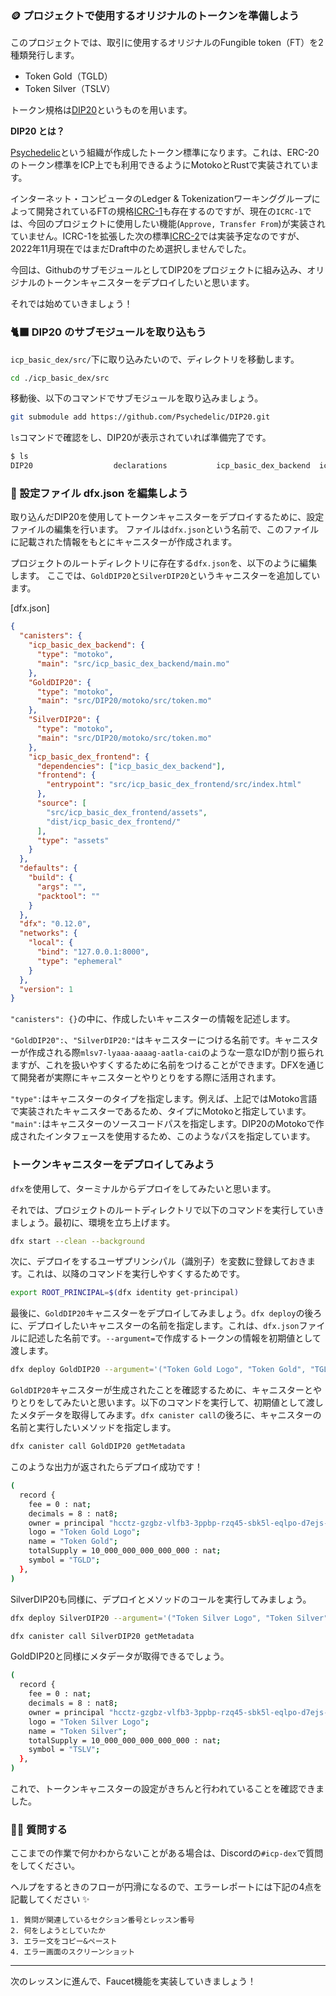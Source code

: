 ### 🪙 プロジェクトで使用するオリジナルのトークンを準備しよう

このプロジェクトでは、取引に使用するオリジナルのFungible token（FT）を2種類発行します。

- Token Gold（TGLD）
- Token Silver（TSLV）

トークン規格は[DIP20](https://github.com/Psychedelic/DIP20)というものを用います。

**DIP20 とは？**

[Psychedelic](https://psychedelic.ooo/)という組織が作成したトークン標準になります。これは、ERC-20のトークン標準をICP上でも利用できるようにMotokoとRustで実装されています。

インターネット・コンピュータのLedger & Tokenizationワーキンググループによって開発されているFTの規格[ICRC-1](https://github.com/dfinity/ICRC-1/blob/main/standards/ICRC-1/README.md)も存在するのですが、現在の`ICRC-1`では、今回のプロジェクトに使用したい機能(`Approve, Transfer From`)が実装されていません。ICRC-1を拡張した次の標準[ICRC-2](https://github.com/dfinity/ICRC-1/tree/main/standards/ICRC-2)では実装予定なのですが、2022年11月現在ではまだDraft中のため選択しませんでした。

今回は、GithubのサブモジュールとしてDIP20をプロジェクトに組み込み、オリジナルのトークンキャニスターをデプロイしたいと思います。

それでは始めていきましょう！

### 🐈‍⬛ DIP20 のサブモジュールを取り込もう

`icp_basic_dex/src/`下に取り込みたいので、ディレクトリを移動します。

```bash
cd ./icp_basic_dex/src
```

移動後、以下のコマンドでサブモジュールを取り込みましょう。

```bash
git submodule add https://github.com/Psychedelic/DIP20.git
```

`ls`コマンドで確認をし、DIP20が表示されていれば準備完了です。

```bash
$ ls
DIP20                  declarations           icp_basic_dex_backend  icp_basic_dex_frontend
```

### 📝 設定ファイル dfx.json を編集しよう

取り込んだDIP20を使用してトークンキャニスターをデプロイするために、設定ファイルの編集を行います。
ファイルは`dfx.json`という名前で、このファイルに記載された情報をもとにキャニスターが作成されます。

プロジェクトのルートディレクトリに存在する`dfx.json`を、以下のように編集します。
ここでは、`GoldDIP20`と`SilverDIP20`というキャニスターを追加しています。

[dfx.json]

```json
{
  "canisters": {
    "icp_basic_dex_backend": {
      "type": "motoko",
      "main": "src/icp_basic_dex_backend/main.mo"
    },
    "GoldDIP20": {
      "type": "motoko",
      "main": "src/DIP20/motoko/src/token.mo"
    },
    "SilverDIP20": {
      "type": "motoko",
      "main": "src/DIP20/motoko/src/token.mo"
    },
    "icp_basic_dex_frontend": {
      "dependencies": ["icp_basic_dex_backend"],
      "frontend": {
        "entrypoint": "src/icp_basic_dex_frontend/src/index.html"
      },
      "source": [
        "src/icp_basic_dex_frontend/assets",
        "dist/icp_basic_dex_frontend/"
      ],
      "type": "assets"
    }
  },
  "defaults": {
    "build": {
      "args": "",
      "packtool": ""
    }
  },
  "dfx": "0.12.0",
  "networks": {
    "local": {
      "bind": "127.0.0.1:8000",
      "type": "ephemeral"
    }
  },
  "version": 1
}
```

`"canisters": {}`の中に、作成したいキャニスターの情報を記述します。

`"GoldDIP20":`、`"SilverDIP20:"`はキャニスターにつける名前です。キャニスターが作成される際`mlsv7-lyaaa-aaaag-aatla-cai`のような一意なIDが割り振られますが、これを扱いやすくするために名前をつけることができます。DFXを通じて開発者が実際にキャニスターとやりとりをする際に活用されます。

`"type":`はキャニスターのタイプを指定します。例えば、上記ではMotoko言語で実装されたキャニスターであるため、タイプにMotokoと指定しています。
`"main":`はキャニスターのソースコードパスを指定します。DIP20のMotokoで作成されたインタフェースを使用するため、このようなパスを指定しています。

### トークンキャニスターをデプロイしてみよう

`dfx`を使用して、ターミナルからデプロイをしてみたいと思います。

それでは、プロジェクトのルートディレクトリで以下のコマンドを実行していきましょう。最初に、環境を立ち上げます。

```bash
dfx start --clean --background
```

次に、デプロイをするユーザプリンシパル（識別子）を変数に登録しておきます。これは、以降のコマンドを実行しやすくするためです。

```bash
export ROOT_PRINCIPAL=$(dfx identity get-principal)
```

最後に、`GoldDIP20`キャニスターをデプロイしてみましょう。`dfx deploy`の後ろに、デプロイしたいキャニスターの名前を指定します。これは、`dfx.json`ファイルに記述した名前です。`--argument=`で作成するトークンの情報を初期値として渡します。

```bash
dfx deploy GoldDIP20 --argument='("Token Gold Logo", "Token Gold", "TGLD", 8, 10_000_000_000_000_000, principal '\"$ROOT_PRINCIPAL\"', 0)'
```

`GoldDIP20`キャニスターが生成されたことを確認するために、キャニスターとやりとりをしてみたいと思います。以下のコマンドを実行して、初期値として渡したメタデータを取得してみます。`dfx canister call`の後ろに、キャニスターの名前と実行したいメソッドを指定します。

```bash
dfx canister call GoldDIP20 getMetadata
```

このような出力が返されたらデプロイ成功です！

```bash
(
  record {
    fee = 0 : nat;
    decimals = 8 : nat8;
    owner = principal "hcctz-gzgbz-vlfb3-3ppbp-rzq45-sbk5l-eqlpo-d7ejs-eejpz-l5cva-aqe";
    logo = "Token Gold Logo";
    name = "Token Gold";
    totalSupply = 10_000_000_000_000_000 : nat;
    symbol = "TGLD";
  },
)
```

SilverDIP20も同様に、デプロイとメソッドのコールを実行してみましょう。

```bash
dfx deploy SilverDIP20 --argument='("Token Silver Logo", "Token Silver", "TSLV", 8, 10_000_000_000_000_000, principal '\"$ROOT_PRINCIPAL\"', 0)'
```

```bash
dfx canister call SilverDIP20 getMetadata
```

GoldDIP20と同様にメタデータが取得できるでしょう。

```bash
(
  record {
    fee = 0 : nat;
    decimals = 8 : nat8;
    owner = principal "hcctz-gzgbz-vlfb3-3ppbp-rzq45-sbk5l-eqlpo-d7ejs-eejpz-l5cva-aqe";
    logo = "Token Silver Logo";
    name = "Token Silver";
    totalSupply = 10_000_000_000_000_000 : nat;
    symbol = "TSLV";
  },
)
```

これで、トークンキャニスターの設定がきちんと行われていることを確認できました。

### 🙋‍♂️ 質問する

ここまでの作業で何かわからないことがある場合は、Discordの`#icp-dex`で質問をしてください。

ヘルプをするときのフローが円滑になるので、エラーレポートには下記の4点を記載してください ✨

```
1. 質問が関連しているセクション番号とレッスン番号
2. 何をしようとしていたか
3. エラー文をコピー&ペースト
4. エラー画面のスクリーンショット
```

---

次のレッスンに進んで、Faucet機能を実装していきましょう！
